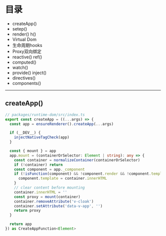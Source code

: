 # 目录

+ createApp()
+ setep()
+ render() h()
+ Virtual Dom
+ 生命周期hooks
+ Proxy双向绑定
+ reactive() ref()
+ computed()
+ watch()
+ provide() inject()
+ directives()
+ components()

---

## createApp()

```typescript
// packages/runtime-dom/src/index.ts
export const createApp = ((...args) => {
  const app = ensureRenderer().createApp(...args)

  if (__DEV__) {
    injectNativeTagCheck(app)
  }

  const { mount } = app
  app.mount = (containerOrSelector: Element | string): any => {
    const container = normalizeContainer(containerOrSelector)
    if (!container) return
    const component = app._component
    if (!isFunction(component) && !component.render && !component.template) {
      component.template = container.innerHTML
    }
    // clear content before mounting
    container.innerHTML = ''
    const proxy = mount(container)
    container.removeAttribute('v-cloak')
    container.setAttribute('data-v-app', '')
    return proxy
  }

  return app
}) as CreateAppFunction<Element>
```